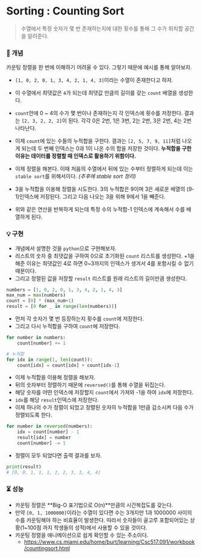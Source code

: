 # Sorting : Counting Sort

> 수열에서 특정 숫자가 몇 번 존재하는지에 대한 횟수를 통해 그 수가 위치할 공간을 알려준다.



### :orange_book: 개념

카운팅 정렬을 한 번에 이해하기 어려울 수 있다. 그렇기 때문에 예시를 통해 알아보자.

- `[1, 0, 2, 0, 1, 3, 4, 2, 1, 4, 3]`이라는 수열이 존재한다고 하자. 

- 이 수열에서 최댓값은 `4`가 되는데 최댓값 만큼의 길이를 갖는 `count` 배열을 생성한다. 

- `count`안에 0 ~ 4의 수가 몇 번이나 존재하는지 각 인덱스에 횟수를 저장한다. 결과는 `[2, 3, 2, 2, 2]`이 된다. 각각 0은 2번, 1은 3번, 2는 2번, 3은 2번, 4는 2번 나타난다. 
- 이제 `count`에 있는 수들의 누적합을 구한다. 결과는 `[2, 5, 7, 9, 11]`처럼 나오게 되는데 두 번째 인덱스는 0과 1이 나온 수의 합을 저장한 것이다.  **누적합을 구한 이유는 데이터를 정렬할 때 인덱스로 활용하기 위함이다.**
- 이제 정렬을 해본다. 이때 처음의 수열에서 뒤에 있는 수부터 정렬하게 되는데 이는 `stable sort`를 위해서이다. *(추후에 stable sort 정리)* 
- 3을 누적합을 이용해 정렬을 시도한다. 3의 누적합은 9이며 3은 새로운 배열의 (9-1)인덱스에 저장된다. 그리고 다음 나오는 3을 위해 9에서 1을 빼준다. 
- 위와 같은 연산을 반복하게 되는데 특정 수의 누적합-1 인덱스에 계속해서 수를 배열하게 된다.



### :bulb: 구현

- 개념에서 설명한 것을 `python`으로 구현해보자.
- 리스트의 숫자 중 최댓값을 구하여 0으로 초기화된  `count` 리스트를 생성한다. +1을 해준 이유는 최댓값인 4로 하면 0~3까지의 인덱스가 생겨서 4를 포함시킬 수 없기 때문이다.
- 그리고 정렬된 값을 저장할 `result` 리스트를 원래 리스트의 길이만큼 생성한다.

```python
numbers = [1, 0, 2, 0, 1, 3, 4, 2, 1, 4, 3]
max_num = max(numbers)
count = [0] * (max_num+1)
result = [0 for _ in range(len(numbers))]
```

- 먼저 각 숫자가 몇 번 등장하는지 횟수를 `count`에 저장한다.
- 그리고 다시 누적합을 구하여 `count`에 저장한다.

```python
for number in numbers:
    count[number] += 1

# 누적합
for idx in range(1, len(count)):
    count[idx] = count[idx] + count[idx-1]
```

- 이제 누적합을 이용해 정렬을 해보자.
- 뒤의 숫자부터 정렬하기 때문에 `reversed()`를 통해 수열을 뒤집는다.
- 해당 숫자를 어떤 인덱스에 저장할지 `count`에서 가져와 -1을 하여 `idx`에 저장한다.
- `idx`를 해당 `result`인덱스에 저장한다.
- 이제 하나의 수가 정렬이 되었고 정렬된 숫자의 누적합을 1만큼 감소시켜 다음 수가 정렬되도록 한다.

```python
for number in reversed(numbers):
    idx = count[number] - 1
    result[idx] = number
    count[number] -= 1
```

- 정렬이 모두 되었다면 출력 결과를 보자.

```python
print(result)
# [0, 0, 1, 1, 1, 2, 2, 3, 3, 4, 4]
```



### :hourglass_flowing_sand: 성능

- 카운팅 정렬은 **Big-O 표기법으로 O(n)**만큼의 시간복잡도를 갖는다. 
- 만약 `[0, 1, 1000000]`이라는 수열이 있다면 수는 3개지만 1과 1000000 사이의 수를 카운팅해야 하는 비효율이 발생한다. 따라서 숫자들이 골고루 포함되어있는 상황(1~100점 까지 학생들의 성적)에서 사용할 수 있을 것이다.
- 카운팅 정렬을 애니메이션으로 쉽게 확인할 수 있는 주소이다.
  - https://www.cs.miami.edu/home/burt/learning/Csc517.091/workbook/countingsort.html